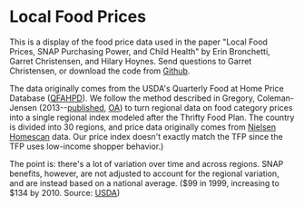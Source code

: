 # Local Food Prices

This is a display of the food price data used in the paper "Local Food Prices, SNAP Purchasing Power, and Child Health"
by Erin Bronchetti, Garret Christensen, and Hilary Hoynes. Send questions to Garret Christensen, or download the code from [Github](http://www.github.com/garretchristensen/Food_Price_Maps).

The data originally comes from the USDA's Quarterly Food at Home Price Database ([QFAHPD](https://www.ers.usda.gov/data-products/quarterly-food-at-home-price-database/)).
We follow the method described in Gregory, Coleman-Jensen (2013--[published](https://academic.oup.com/aepp/article/35/4/679/8547/Do-High-Food-Prices-Increase-Food-Insecurity-in), [OA](https://papers.ssrn.com/sol3/papers.cfm?abstract_id=1850545)) to turn regional data on food category prices into a single regional index modeled after the Thrifty Food Plan. The country is divided into 30 regions, and price data originally comes from [Nielsen Homescan](https://www.ers.usda.gov/publications/pub-details/?pubid=46114) data. Our price index doesn't exactly match the TFP since the TFP uses low-income shopper behavior.)

The point is: there's a lot of variation over time and across regions. SNAP benefits, however, are not adjusted to account for the regional variation, and are instead based on a national average. ($99 in 1999, increasing to $134 by 2010. Source: [USDA](https://www.cnpp.usda.gov/USDAFoodPlansCostofFood/reports))
